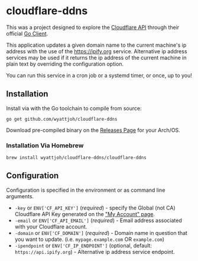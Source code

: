 # cloudflare-ddns

This was a project designed to explore the [Cloudflare API](https://api.cloudflare.com/)
through their official [Go Client](https://github.com/cloudflare/cloudflare-go).

This application updates a given domain name to the current machine's ip address
with the use of the https://ipify.org service. Alternative ip address services
may be used if it returns the ip address of the current machine in plain text
by overriding the configuration option.

You can run this service in a cron job or a systemd timer, or once, up to you!

## Installation

Install via with the Go toolchain to compile from source:

```
go get github.com/wyattjoh/cloudflare-ddns
```

Download pre-compiled binary on the [Releases Page](https://github.com/wyattjoh/cloudflare-ddns/releases/latest) for your Arch/OS.

### Installation Via Homebrew

```
brew install wyattjoh/cloudflare-ddns/cloudflare-ddns
```

## Configuration

Configuration is specified in the environment or as command line arguments.

- `-key` or `ENV['CF_API_KEY']` (*required*) - specify the Global (not CA) Cloudflare API Key generated on the ["My Account" page](https://www.cloudflare.com/a/account/my-account).
- `-email` or `ENV['CF_API_EMAIL']` (*required*) - Email address associated with your Cloudflare account.
- `-domain` or `ENV['CF_DOMAIN']` (*required*) - Domain name in question that you want to update. (i.e. `mypage.example.com` OR `example.com`)
- `-ipendpoint` or `ENV['CF_IP_ENDPOINT']` (optional, default: `https://api.ipify.org`) - Alternative ip address service endpoint.
